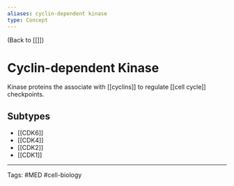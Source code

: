 ```yaml
---
aliases: cyclin-dependent kinase
type: Concept
---
```


(Back to [[]])

# Cyclin-dependent Kinase

Kinase proteins the associate with [[cyclins]] to regulate [[cell cycle]] checkpoints.
## Subtypes
- [[CDK6]]
- [[CDK4]]
- [[CDK2]]
- [[CDK1]]

---
Tags: #MED #cell-biology 
